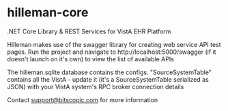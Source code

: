 # hilleman-core
.NET Core Library &amp; REST Services for VistA EHR Platform

Hilleman makes use of the swagger library for creating web service API test pages. 
Run the project and navigate to http://localhost:5000/swagger (if it doesn't 
launch on it's own) to view the list of available APIs

The hilleman.sqlite database contains the configs. "SourceSystemTable" contains all 
the VistA - update it (it's a SourceSystemTable serialized as JSON) with your
VistA system's RPC broker connection details

Contact support@bitscopic.com for more information
